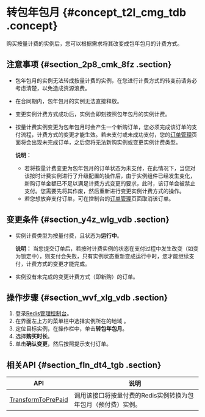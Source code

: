 # 转包年包月 {#concept_t2l_cmg_tdb .concept}

购买按量计费的实例后，您可以根据需求将其改变成包年包月的计费方式。

## 注意事项 {#section_2p8_cmk_8fz .section}

-   包年包月的实例无法转成按量计费的实例，在您进行计费方式的转变前请务必考虑清楚，以免造成资源浪费。
-   在合同期内，包年包月的实例无法直接释放。
-   变更实例计费方式成功后，实例会即刻按照包年包月的实例计费。
-   按量计费实例变更为包年包月时会产生一个新购订单，您必须完成该订单的支付流程，计费方式的变更才能生效。若未支付或未成功支付，您的[订单管理](https://billing.console.aliyun.com/?#/order/list/)页面将会出现未完成订单，之后您将无法新购实例或变更实例计费类型。

    **说明：** 

    -   若将按量计费变更为包年包月的订单状态为未支付，在此情况下，当您对该按时计费实例进行了升级配置的操作后，由于实例组件已经发生变化，新购订单金额已不足以满足计费方式变更的要求，此时，该订单会被禁止支付。您需要先将其作废，然后重新进行变更实例计费方式的操作。
    -   若您想放弃支付订单，可在控制台的[订单管理](https://billing.console.aliyun.com/?#/order/list/)页面取消该订单。

## 变更条件 {#section_y4z_wlg_vdb .section}

-   实例计费类型为按量付费，且状态为**运行中**。

    **说明：** 当您提交订单后，若按时计费实例的状态在支付过程中发生改变（如变为锁定中），则支付会失败，只有实例状态重新变成运行中时，您才能继续支付，计费方式的变更才能完成。

-   实例没有未完成的变更计费方式（即新购）的订单。

## 操作步骤 {#section_wvf_xlg_vdb .section}

1.  登录[Redis管理控制台](https://kvstore.console.aliyun.com/)。
2.  在界面左上方的菜单栏中选择实例所在的地域 。
3.  定位目标实例，在操作栏中，单击**转包年包月**。
4.  选择**购买时长**。
5.  单击**确认变更**，然后按照提示支付订单。

## 相关API {#section_fln_dt4_tgb .section}

|API|说明|
|---|--|
|[TransformToPrePaid](../../../../intl.zh-CN/API参考/生命周期管理/TransformToPrePaid.md#)|调用该接口将按量付费的Redis实例转换为包年包月（预付费）实例。|

